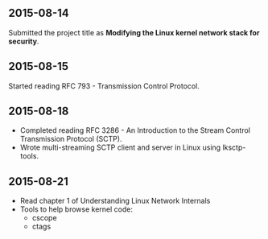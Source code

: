 2015-08-14
----------

Submitted the project title as __Modifying the Linux kernel network stack for security__.


2015-08-15
----------

Started reading RFC 793 - Transmission Control Protocol.


2015-08-18
----------

- Completed reading RFC 3286 - An Introduction to the Stream Control Transmission Protocol (SCTP).
- Wrote multi-streaming SCTP client and server in Linux using lksctp-tools.


2015-08-21
----------

- Read chapter 1 of Understanding Linux Network Internals
- Tools to help browse kernel code:
  - cscope
  - ctags
